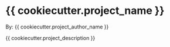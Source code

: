# {{ cookiecutter.project_name }}

By: {{ cookiecutter.project_author_name }}

{{ cookiecutter.project_description }}